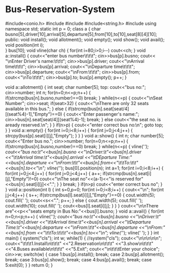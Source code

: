 # Bus-Reservation-System
#include<conio.h>
#include<cstdio>
#include<iostream>
#include<string.h>
#include<cstdlib>
using namespace std;
static int p = 0;
class a
{
	char busno[5],driver[10],arrival[5],departure[5],from[10],to[10],seat[8][4][10];
	public:
		void install();
		void allotment();
		void empty();
		void show();
		void avail();
		void position(int i);		
}
bus[10];
void vline(char ch)
{
	for(int i=80;i>0;i--)
	cout<<ch;
}
void a::install()
{
	cout<<"enter bus number\t\t\t";
	cin>>bus[p].busno;
	cout<< "\nEnter Driver's name:\t\t\t";
	cin>>bus[p].driver;
	cout<<"\nArrival time\t\t\t";
	cin>>bus[p].arrival;
	cout<<"\nDeparture time\t\t\t";
	cin>>bus[p].departure;
	cout<<"\nFrom:\t\t\t";
	cin>>bus[p].from;
	cout<<"\nTo:\t\t\t";
	cin>>bus[p].to;
	bus[p].empty();
	p++;
}

void a::allotment()
{
	int seat;
	char number[5];
	top:
		cout<<"bus no:";
		cin>>number;
		int n;
		for(n=0;n<=p;n++)
		{
			if(strcmp(bus[n].busno,number)==0)
			break;
		}
		while(n<=p)
		{
			cout<<"\nSeat Number";
			cin>>seat;
			if(seat>32)
			{
				cout<<"\nThere are only 32 seats available in this bus.";
			}
			else
			{
				if(strcmp(bus[n].seat[seat/4][(seat%4)-1],"Empty")==0)
				{
					cout<<"Enter passenger's name:";
					cin>>bus[n].seat[seat/4][(seat%4)-1];
					break;
				}
				else
					cout<<"the seat no. is aready reserved.\n";
			}
		}
		if(n>p)
		{
			cout<<"enter correct bus no:\n";
			goto top;
		}
}
void a::empty()
{
	for(int i=0;i<8;i++)
	{
		for(int j=0;j<4;j++)
		{
			strcpy(bus[p].seat[i][j],"Empty");
		}
	}
}
void a::show()
{
	int n;
	char number[5];
	cout<<"Enter bus no.";
	cin>>number;
	for(n=0;n<=p;n++)
	{
		if(strcmp(bus[n].busno,number)==0)
		break;
	}
	while(n<=p)
	{
		vline('*');
		cout<<"bus no:\t"<<bus[n].busno
		<<"\nDriver:\t"<<bus[n].driver
		<<"\t\tArrival time:\t"<<bus[n].arrival
		<<"\tDEparture Time:"<<bus[n].departure
		<<"\nFrom:\t\t"<<bus[n].from<<"\t\tTo:\t\t"
		<<bus[n].to<<"\n";
		vline('*');
		bus[0].position(n);
		int a=1;
		for(int i=0;i<8;i++)
		{
			for(int j=0;j<4;j++)
			{
				for(int j=0;j<4;j++)
				{
					a++;
					if(strcmp(bus[n].seat[i][j],"Empty")!=0)
					cout<<"\nThe seat no"<<(a-1)<<"is reserved for"<<bus[n].seat[i][j]<<".";
				}
			}
			break;
		}
		if(n>p)
		cout<<"enter correct bus no";
	}
}
void a::position(int l)
{
	int s=0,p=0;
	for(int i=0;i<8;i++)
	{
		cout<<"\n";
		for(int j;j<4;j++)
		{
			s++;
			if(strcmp(bus[l].seat[i][j],"Empty")==0)
			{
				cout.width(5);
				cout.fill(' ');
				cout<<s<<".";
				p++;
			}
			else
			{
				cout.width(5);
				cout.fill(' ');
				cout.width(10);
				cout.fill(' ');
				cout<<bus[l].seat[i][j];
			}
		}
	}
	cout<<"\n\nThere are"<<p<<"seats empty in Bus No:"<<bus[l].busno;
}
void a::avail()
{
	for(int n=0;n<p;n++)
	{
		vline('*');
		cout<<"bus no:\t"<<bus[n].busno
		<<"\nDriver:\t"<<bus[n].driver
		<<"\t\tArrival time:\t"<<bus[n].arrival
		<<"\tDeparture Time:\t"<<bus[n].departure
		<<"\nFrom:\t\t"<<bus[n].departure
		<<"\nFrom:"<<bus[n].from
		<<"\t\tTo:\t\t\t"<<bus[n].to<<"\n";
		vline('*');
		vline(' ');
	}
}
int main()
{
	system("cls");
	int w;
	while(1)
	{
		//system("cls");
		cout<<"\n\n\n\n\n";
		cout<<"\t\t\t1.Install\n\t\t\t"
		<<"2.Reservation\n\t\t\t"
		<<"3.show\n\t\t\t"
		<<"4.Buses available\n\t\t\t"
		<<"5.Exit";
		cout<<"\n\t\t\tEnter your choice";
		cin>>w;
		switch(w)
		{
			case 1:bus[p].install();
			break;
			case 2:bus[p].allotment();
			break;
			case 3:bus[p].show();
			break;
			case 4:bus[p].avail();
			break;
			case 5:exit(0);
		}
	}
 return 0;
}
